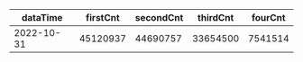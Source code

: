 |dataTime|firstCnt|secondCnt|thirdCnt|fourCnt|
|-|-|-|-|-|
|2022-10-31|45120937|44690757|33654500|7541514|